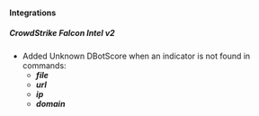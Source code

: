 #### Integrations
##### CrowdStrike Falcon Intel v2
- Added Unknown DBotScore when an indicator is not found in commands:
    - ***file***
    - ***url***
    - ***ip***
    - ***domain***